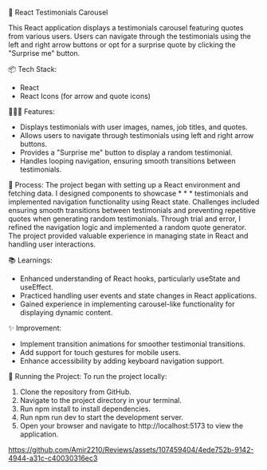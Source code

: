 🎉 React Testimonials Carousel

This React application displays a testimonials carousel featuring quotes from various users. Users can navigate through the testimonials using the left and right arrow buttons or opt for a surprise quote by clicking the "Surprise me" button.

📦 Tech Stack:
* React
* React Icons (for arrow and quote icons)

👩🏽‍🍳 Features:
* Displays testimonials with user images, names, job titles, and quotes.
* Allows users to navigate through testimonials using left and right arrow buttons.
* Provides a "Surprise me" button to display a random testimonial.
* Handles looping navigation, ensuring smooth transitions between testimonials.

💭 Process:
 The project began with setting up a React environment and fetching data. I designed components to showcase * * * testimonials and implemented navigation functionality using React state. Challenges included ensuring smooth transitions between testimonials and preventing repetitive quotes when generating random testimonials. Through trial and error, I refined the navigation logic and implemented a random quote generator. The project provided valuable experience in managing state in React and handling user interactions.

📚 Learnings:
* Enhanced understanding of React hooks, particularly useState and useEffect.
* Practiced handling user events and state changes in React applications.
* Gained experience in implementing carousel-like functionality for displaying dynamic content.

✨ Improvement:
* Implement transition animations for smoother testimonial transitions.
* Add support for touch gestures for mobile users.
* Enhance accessibility by adding keyboard navigation support.

🚦 Running the Project: To run the project locally:
1. Clone the repository from GitHub.
2. Navigate to the project directory in your terminal.
3. Run npm install to install dependencies.
4. Run npm run dev to start the development server.
5. Open your browser and navigate to http://localhost:5173 to view the application.



https://github.com/Amir2210/Reviews/assets/107459404/4ede752b-9142-4944-a31c-c40030316ec3

